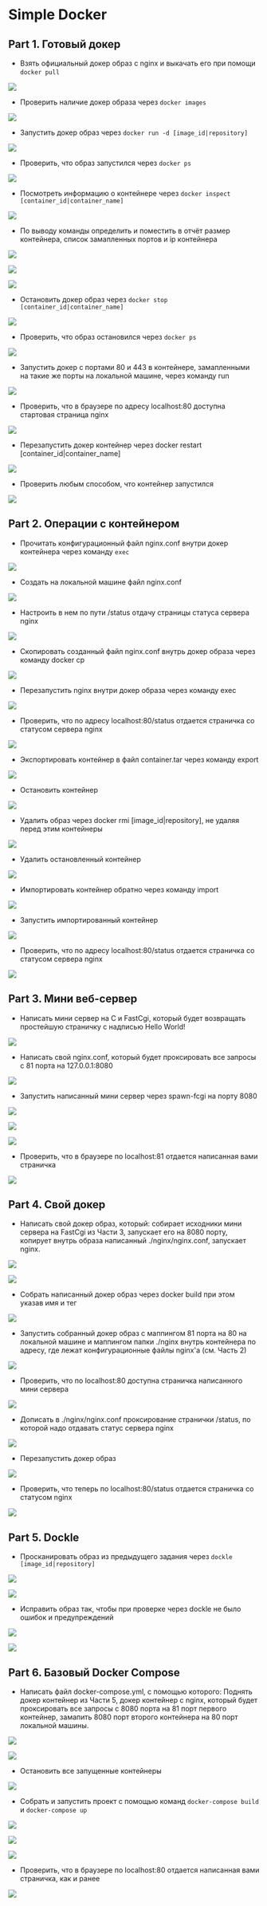 # Simple Docker

## Part 1. Готовый докер

- Взять официальный докер образ с nginx и выкачать его при помощи ``docker pull``

![](imgs/part-1_1.1.png) 

- Проверить наличие докер образа через ``docker images``

![](imgs/part-1_2.1.png) 

- Запустить докер образ через ``docker run -d [image_id|repository]``

![](imgs/part-1_3.1.png) 

- Проверить, что образ запустился через ``docker ps``

![](imgs/part-1_4.1.png) 

- Посмотреть информацию о контейнере через ``docker inspect [container_id|container_name]``

![](imgs/part-1_5.1.png) 

- По выводу команды определить и поместить в отчёт размер контейнера, список замапленных портов и ip контейнера

![](imgs/part-1_6.1.png) 

![](imgs/part-1_6.2.png) 

![](imgs/part-1_6.3.png) 

- Остановить докер образ через ``docker stop [container_id|container_name]``

![](imgs/part-1_7.1.png) 

- Проверить, что образ остановился через ``docker ps``

![](imgs/part-1_8.1.png) 

- Запустить докер с портами 80 и 443 в контейнере, замапленными на такие же порты на локальной машине, через команду run

![](imgs/part-1_9.1.png) 

- Проверить, что в браузере по адресу localhost:80 доступна стартовая страница nginx

![](imgs/part-1_10.1.png) 

- Перезапустить докер контейнер через docker restart [container_id|container_name]

![](imgs/part-1_11.1.png) 

- Проверить любым способом, что контейнер запустился

![](imgs/part-1_12.1.png) 


## Part 2. Операции с контейнером

- Прочитать конфигурационный файл nginx.conf внутри докер контейнера через команду ``exec``

![](imgs/part-2_1.1.png)

- Создать на локальной машине файл nginx.conf

![](imgs/part-2_2.1.png)

- Настроить в нем по пути /status отдачу страницы статуса сервера nginx

![](imgs/part-2_2.2.png)

- Скопировать созданный файл nginx.conf внутрь докер образа через команду docker cp

![](imgs/part-2_3.1.png)

- Перезапустить nginx внутри докер образа через команду exec

![](imgs/part-2_4.1.png)

- Проверить, что по адресу localhost:80/status отдается страничка со статусом сервера nginx

![](imgs/part-2_5.1.png)

- Экспортировать контейнер в файл container.tar через команду export

![](imgs/part-2_6.1.png)

- Остановить контейнер

![](imgs/part-2_7.1.png)

- Удалить образ через docker rmi [image_id|repository], не удаляя перед этим контейнеры

![](imgs/part-2_8.1.png)

- Удалить остановленный контейнер

![](imgs/part-2_9.1.png)

- Импортировать контейнер обратно через команду import

![](imgs/part-2_10.1.png)

- Запустить импортированный контейнер

![](imgs/part-2_11.1.png)

- Проверить, что по адресу localhost:80/status отдается страничка со статусом сервера nginx

![](imgs/part-2_12.1.png)


## Part 3. Мини веб-сервер

 - Написать мини сервер на C и FastCgi, который будет возвращать простейшую страничку с надписью Hello World!

![](imgs/part-3_1.1.png)

- Написать свой nginx.conf, который будет проксировать все запросы с 81 порта на 127.0.0.1:8080

![](imgs/part-3_2.1.png)

- Запустить написанный мини сервер через spawn-fcgi на порту 8080

![](imgs/part-3_3.1.png)

![](imgs/part-3_3.2.png)

![](imgs/part-3_3.3.png)

- Проверить, что в браузере по localhost:81 отдается написанная вами страничка

![](imgs/part-3_4.1.png)


## Part 4. Свой докер

- Написать свой докер образ, который: собирает исходники мини сервера на FastCgi из Части 3, запускает его на 8080 порту, копирует внутрь образа написанный ./nginx/nginx.conf, запускает nginx.

![](imgs/part-4_1.1.png)

![](imgs/part-4_1.2.png)

- Собрать написанный докер образ через docker build при этом указав имя и тег

![](imgs/part-4_2.1.png)

- Запустить собранный докер образ с маппингом 81 порта на 80 на локальной машине и маппингом папки ./nginx внутрь контейнера по адресу, где лежат конфигурационные файлы nginx'а (см. Часть 2)

![](imgs/part-4_3.1.png)

- Проверить, что по localhost:80 доступна страничка написанного мини сервера

![](imgs/part-4_4.1.png)

- Дописать в ./nginx/nginx.conf проксирование странички /status, по которой надо отдавать статус сервера nginx

![](imgs/part-4_5.1.png)

- Перезапустить докер образ

![](imgs/part-4_6.1.png)

- Проверить, что теперь по localhost:80/status отдается страничка со статусом nginx

![](imgs/part-4_7.1.png)


## Part 5. Dockle

- Просканировать образ из предыдущего задания через ``dockle [image_id|repository]``

![](imgs/part-5_1.1.png)

![](imgs/part-5_1.2.png)

- Исправить образ так, чтобы при проверке через dockle не было ошибок и предупреждений

![](imgs/part-5_2.1.png)

![](imgs/part-5_2.2.png)

## Part 6. Базовый Docker Compose

- Написать файл docker-compose.yml, с помощью которого: Поднять докер контейнер из Части 5, докер контейнер с nginx, который будет проксировать все запросы с 8080 порта на 81 порт первого контейнер, замапить 8080 порт второго контейнера на 80 порт локальной машины.

![](imgs/part-6_1.1.png)

![](imgs/part-6_1.2.png)

- Остановить все запущенные контейнеры

![](imgs/part-6_2.1.png)

- Собрать и запустить проект с помощью команд ``docker-compose build`` и ``docker-compose up``

![](imgs/part-6_3.1.png)

![](imgs/part-6_4.1.png)

![](imgs/part-6_4.2.png)

- Проверить, что в браузере по localhost:80 отдается написанная вами страничка, как и ранее

![](imgs/part-6_5.1.png)
